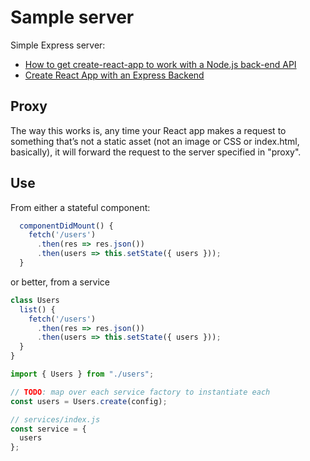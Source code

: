 # Sample server

Simple Express server:

- [How to get create-react-app to work with a Node.js back-end API](https://medium.freecodecamp.org/how-to-make-create-react-app-work-with-a-node-backend-api-7c5c48acb1b0)
- [Create React App with an Express Backend](https://daveceddia.com/create-react-app-express-backend/)

## Proxy

The way this works is, any time your React app makes a request to something that’s not a static asset (not an image or CSS or index.html, basically), it will forward the request to the server specified in "proxy".

## Use

From either a stateful component:

```js
  componentDidMount() {
    fetch('/users')
      .then(res => res.json())
      .then(users => this.setState({ users }));
  }
```

or better, from a service

```js
class Users
  list() {
    fetch('/users')
      .then(res => res.json())
      .then(users => this.setState({ users }));
  }
}
```

```js
import { Users } from "./users";

// TODO: map over each service factory to instantiate each
const users = Users.create(config);

// services/index.js
const service = {
  users
};
```
